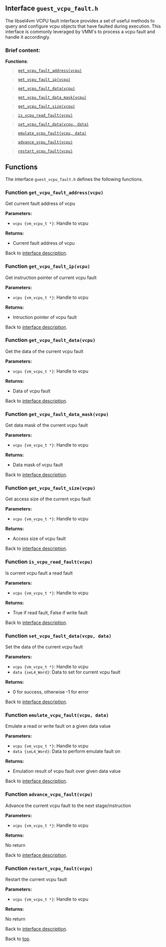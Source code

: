 <!--
     Copyright 2020, Data61, CSIRO (ABN 41 687 119 230)

     SPDX-License-Identifier: CC-BY-SA-4.0
-->

## Interface `guest_vcpu_fault.h`

The libsel4vm VCPU fault interface provides a set of useful methods to query and configure vcpu objects that
have faulted during execution. This interface is commonly leveraged by VMM's to process a vcpu fault and handle
it accordingly.

### Brief content:

**Functions**:

> [`get_vcpu_fault_address(vcpu)`](#function-get_vcpu_fault_addressvcpu)

> [`get_vcpu_fault_ip(vcpu)`](#function-get_vcpu_fault_ipvcpu)

> [`get_vcpu_fault_data(vcpu)`](#function-get_vcpu_fault_datavcpu)

> [`get_vcpu_fault_data_mask(vcpu)`](#function-get_vcpu_fault_data_maskvcpu)

> [`get_vcpu_fault_size(vcpu)`](#function-get_vcpu_fault_sizevcpu)

> [`is_vcpu_read_fault(vcpu)`](#function-is_vcpu_read_faultvcpu)

> [`set_vcpu_fault_data(vcpu, data)`](#function-set_vcpu_fault_datavcpu-data)

> [`emulate_vcpu_fault(vcpu, data)`](#function-emulate_vcpu_faultvcpu-data)

> [`advance_vcpu_fault(vcpu)`](#function-advance_vcpu_faultvcpu)

> [`restart_vcpu_fault(vcpu)`](#function-restart_vcpu_faultvcpu)


## Functions

The interface `guest_vcpu_fault.h` defines the following functions.

### Function `get_vcpu_fault_address(vcpu)`

Get current fault address of vcpu

**Parameters:**

- `vcpu {vm_vcpu_t *}`: Handle to vcpu

**Returns:**

- Current fault address of vcpu

Back to [interface description](#module-guest_vcpu_faulth).

### Function `get_vcpu_fault_ip(vcpu)`

Get instruction pointer of current vcpu fault

**Parameters:**

- `vcpu {vm_vcpu_t *}`: Handle to vcpu

**Returns:**

- Intruction pointer of vcpu fault

Back to [interface description](#module-guest_vcpu_faulth).

### Function `get_vcpu_fault_data(vcpu)`

Get the data of the current vcpu fault

**Parameters:**

- `vcpu {vm_vcpu_t *}`: Handle to vcpu

**Returns:**

- Data of vcpu fault

Back to [interface description](#module-guest_vcpu_faulth).

### Function `get_vcpu_fault_data_mask(vcpu)`

Get data mask of the current vcpu fault

**Parameters:**

- `vcpu {vm_vcpu_t *}`: Handle to vcpu

**Returns:**

- Data mask of vcpu fault

Back to [interface description](#module-guest_vcpu_faulth).

### Function `get_vcpu_fault_size(vcpu)`

Get access size of the current vcpu fault

**Parameters:**

- `vcpu {vm_vcpu_t *}`: Handle to vcpu

**Returns:**

- Access size of vcpu fault

Back to [interface description](#module-guest_vcpu_faulth).

### Function `is_vcpu_read_fault(vcpu)`

Is current vcpu fault a read fault

**Parameters:**

- `vcpu {vm_vcpu_t *}`: Handle to vcpu

**Returns:**

- True if read fault, False if write fault

Back to [interface description](#module-guest_vcpu_faulth).

### Function `set_vcpu_fault_data(vcpu, data)`

Set the data of the current vcpu fault

**Parameters:**

- `vcpu {vm_vcpu_t *}`: Handle to vcpu
- `data {seL4_Word}`: Data to set for current vcpu fault

**Returns:**

- 0 for success, otherwise -1 for error

Back to [interface description](#module-guest_vcpu_faulth).

### Function `emulate_vcpu_fault(vcpu, data)`

Emulate a read or write fault on a given data value

**Parameters:**

- `vcpu {vm_vcpu_t *}`: Handle to vcpu
- `data {seL4_Word}`: Data to perform emulate fault on

**Returns:**

- Emulation result of vcpu fault over given data value

Back to [interface description](#module-guest_vcpu_faulth).

### Function `advance_vcpu_fault(vcpu)`

Advance the current vcpu fault to the next stage/instruction

**Parameters:**

- `vcpu {vm_vcpu_t *}`: Handle to vcpu

**Returns:**

No return

Back to [interface description](#module-guest_vcpu_faulth).

### Function `restart_vcpu_fault(vcpu)`

Restart the current vcpu fault

**Parameters:**

- `vcpu {vm_vcpu_t *}`: Handle to vcpu

**Returns:**

No return

Back to [interface description](#module-guest_vcpu_faulth).


Back to [top](#).

